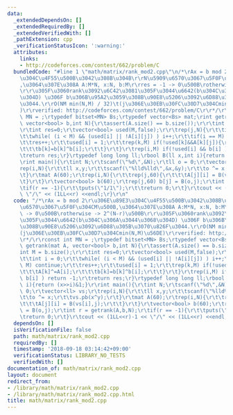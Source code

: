 ```yaml
---
data:
  _extendedDependsOn: []
  _extendedRequiredBy: []
  _extendedVerifiedWith: []
  _pathExtension: cpp
  _verificationStatusIcon: ':warning:'
  attributes:
    links:
    - http://codeforces.com/contest/662/problem/C
  bundledCode: "#line 1 \"math/matrix/rank_mod2.cpp\"\n/*\rAx = b mod 2\r\u306E\u89E3\
    \u304C\u4F55\u500B\u3042\u308B\u304B\r\rN\u5909\u6570\u3067\u5F0F\u304CM\u500B\
    ,\u3064\u307E\u308A A:M*N, x:N, b:M\r\rres = -1 -> 0\u500B\rotherwise -> 2^(N-r)\u500B\
    \r\r\u305F\u3060rank\u3092\u6C42\u3081\u305F\u3044\u6642(b\u304C\u306A\u3044\u3068\
    \u304D) \u306F b\u306B\u95A2\u3059\u308B\u90E8\u5206\u3092\u6D88\u305B\u3070\u826F\
    \u3044.\r\rO(NM min(N,M) / 32)\t(j\u306E\u30EB\u30FC\u30D7\u304Cmin(N,M)\u56DE\
    )\r\rverified: http://codeforces.com/contest/662/problem/C\r\r*/\r\rconst int\
    \ MN = ;\rtypedef bitset<MN> Bs;\rtypedef vector<Bs> mat;\rint getrank(mat A,\
    \ vector<bool> b,int N){\r\tassert(A.size() == b.size());\r\r\tint M = b.size();\r\
    \r\tint res=0;\r\tvector<bool> used(M,false);\r\r\trep(j,N){\r\t\tint i = 0;\r\
    \t\twhile( (i < M) && (used[i] || !A[i][j]) ) i++;\r\t\tif(i == M) continue;\r\
    \t\tres++;\r\t\tused[i] = 1;\r\t\trep(k,M) if(!used[k]&&A[k][j]){\r\t\t\tA[k]^=A[i];\r\
    \t\t\tb[k]=b[k]^b[i];\r\t\t}\r\t}\r\trep(i,M) if(!used[i] && b[i] ) return -1;\r\
    \treturn res;\r}\rtypedef long long ll;\rbool B(ll x,int i){return (x>>i)&1;}\r\
    \rint main(){\r\tint N;\r\tscanf(\"%d\",&N);\r\tll o = 0;\r\tvector<ll> vs;\r\t\
    rep(i,N){\r\t\tll x,y;\r\t\tscanf(\"%lld%lld\",&x,&y);\r\t\to ^= x;\r\t\tvs.pb(x^y);\r\
    \t}\r\tmat A(60);\r\trep(i,N){\r\t\trep(j,60){\r\t\t\tA[j][i] = B(vs[i],j);\r\t\
    \t}\r\t}\r\tvector<bool> b(60);\r\trep(j,60) b[j] = B(o,j);\r\tint r = getrank(A,b,N);\r\
    \tif(r == -1){\r\t\tputs(\"1/1\");\r\t\treturn 0;\r\t}\r\tcout << (1LL<<r)-1 <<\
    \ \"/\" << (1LL<<r) <<endl;\r}\r\n"
  code: "/*\rAx = b mod 2\r\u306E\u89E3\u304C\u4F55\u500B\u3042\u308B\u304B\r\rN\u5909\
    \u6570\u3067\u5F0F\u304CM\u500B,\u3064\u307E\u308A A:M*N, x:N, b:M\r\rres = -1\
    \ -> 0\u500B\rotherwise -> 2^(N-r)\u500B\r\r\u305F\u3060rank\u3092\u6C42\u3081\
    \u305F\u3044\u6642(b\u304C\u306A\u3044\u3068\u304D) \u306F b\u306B\u95A2\u3059\
    \u308B\u90E8\u5206\u3092\u6D88\u305B\u3070\u826F\u3044.\r\rO(NM min(N,M) / 32)\t\
    (j\u306E\u30EB\u30FC\u30D7\u304Cmin(N,M)\u56DE)\r\rverified: http://codeforces.com/contest/662/problem/C\r\
    \r*/\r\rconst int MN = ;\rtypedef bitset<MN> Bs;\rtypedef vector<Bs> mat;\rint\
    \ getrank(mat A, vector<bool> b,int N){\r\tassert(A.size() == b.size());\r\r\t\
    int M = b.size();\r\r\tint res=0;\r\tvector<bool> used(M,false);\r\r\trep(j,N){\r\
    \t\tint i = 0;\r\t\twhile( (i < M) && (used[i] || !A[i][j]) ) i++;\r\t\tif(i ==\
    \ M) continue;\r\t\tres++;\r\t\tused[i] = 1;\r\t\trep(k,M) if(!used[k]&&A[k][j]){\r\
    \t\t\tA[k]^=A[i];\r\t\t\tb[k]=b[k]^b[i];\r\t\t}\r\t}\r\trep(i,M) if(!used[i] &&\
    \ b[i] ) return -1;\r\treturn res;\r}\rtypedef long long ll;\rbool B(ll x,int\
    \ i){return (x>>i)&1;}\r\rint main(){\r\tint N;\r\tscanf(\"%d\",&N);\r\tll o =\
    \ 0;\r\tvector<ll> vs;\r\trep(i,N){\r\t\tll x,y;\r\t\tscanf(\"%lld%lld\",&x,&y);\r\
    \t\to ^= x;\r\t\tvs.pb(x^y);\r\t}\r\tmat A(60);\r\trep(i,N){\r\t\trep(j,60){\r\
    \t\t\tA[j][i] = B(vs[i],j);\r\t\t}\r\t}\r\tvector<bool> b(60);\r\trep(j,60) b[j]\
    \ = B(o,j);\r\tint r = getrank(A,b,N);\r\tif(r == -1){\r\t\tputs(\"1/1\");\r\t\
    \treturn 0;\r\t}\r\tcout << (1LL<<r)-1 << \"/\" << (1LL<<r) <<endl;\r}\r"
  dependsOn: []
  isVerificationFile: false
  path: math/matrix/rank_mod2.cpp
  requiredBy: []
  timestamp: '2018-09-18 03:14:42+09:00'
  verificationStatus: LIBRARY_NO_TESTS
  verifiedWith: []
documentation_of: math/matrix/rank_mod2.cpp
layout: document
redirect_from:
- /library/math/matrix/rank_mod2.cpp
- /library/math/matrix/rank_mod2.cpp.html
title: math/matrix/rank_mod2.cpp
---
```

